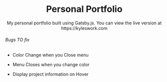 
<h1 align="center">
  Personal Portfolio
</h1>
<p align="center">
My personal portfolio built using Gatsby.js. You can view the live version at https://kyleswork.com
</p>
<h6>Bugs TO fix</h6>
<ul>
  <li><p>Color Change when you Close menu</p></li>
  <li><p>Menu Closes when you change color</p></li>
  <li><p>Display project information on Hover</p></li>
</ul>
